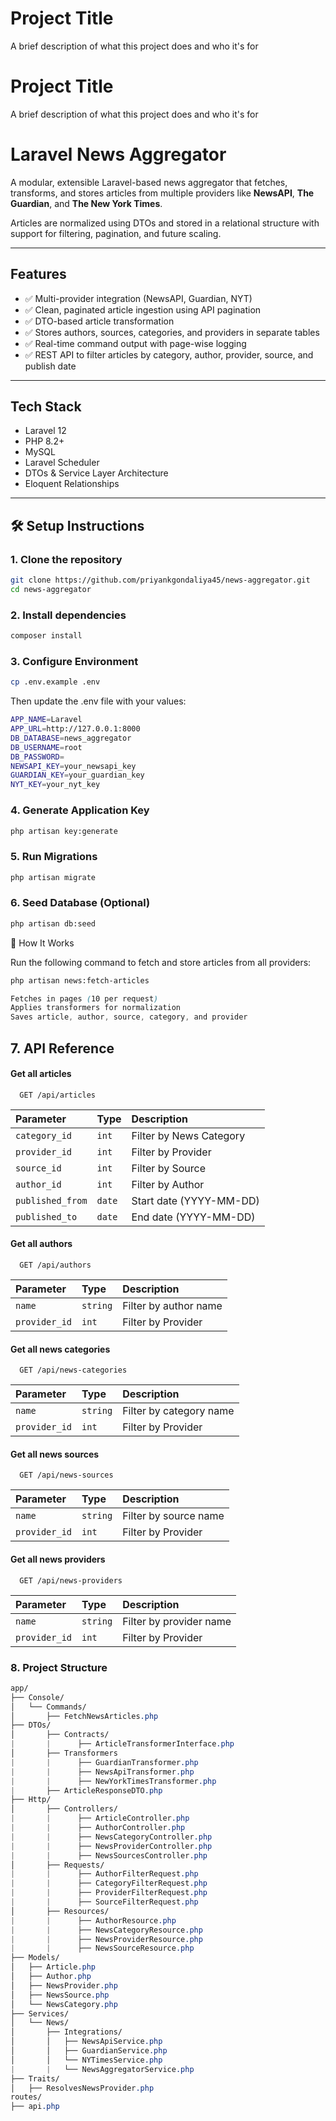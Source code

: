 
# Project Title

A brief description of what this project does and who it's for


# Project Title

A brief description of what this project does and who it's for

# Laravel News Aggregator

A modular, extensible Laravel-based news aggregator that fetches, transforms, and stores articles from multiple providers like **NewsAPI**, **The Guardian**, and **The New York Times**.

Articles are normalized using DTOs and stored in a relational structure with support for filtering, pagination, and future scaling.

---

## Features

- ✅ Multi-provider integration (NewsAPI, Guardian, NYT)
- ✅ Clean, paginated article ingestion using API pagination
- ✅ DTO-based article transformation
- ✅ Stores authors, sources, categories, and providers in separate tables
- ✅ Real-time command output with page-wise logging
- ✅ REST API to filter articles by category, author, provider, source, and publish date

---

## Tech Stack

- Laravel 12
- PHP 8.2+
- MySQL
- Laravel Scheduler
- DTOs & Service Layer Architecture
- Eloquent Relationships

---

## 🛠️ Setup Instructions

### 1. Clone the repository

```bash
git clone https://github.com/priyankgondaliya45/news-aggregator.git
cd news-aggregator
```
### 2. Install dependencies

```bash
composer install
```

### 3. Configure Environment

```bash
cp .env.example .env
```
Then update the .env file with your values:
```bash
APP_NAME=Laravel
APP_URL=http://127.0.0.1:8000
DB_DATABASE=news_aggregator
DB_USERNAME=root
DB_PASSWORD=
NEWSAPI_KEY=your_newsapi_key
GUARDIAN_KEY=your_guardian_key
NYT_KEY=your_nyt_key
```
### 4. Generate Application Key
```bash
php artisan key:generate
```
### 5. Run Migrations
```bash
php artisan migrate
```
### 6. Seed Database (Optional)
```bash
php artisan db:seed
```
🧠 How It Works

Run the following command to fetch and store articles from all providers:
```bash
php artisan news:fetch-articles
```
```css
Fetches in pages (10 per request)
Applies transformers for normalization
Saves article, author, source, category, and provider
```
## 7. API Reference

#### Get all articles

```http
  GET /api/articles
```

| Parameter     | Type     | Description                |
| :--------     | :------- | :------------------------- |
| `category_id` | `int` | Filter by News Category |
| `provider_id` | `int` | Filter by Provider |
| `source_id` | `int` | Filter by Source |
| `author_id` | `int` | Filter by Author |
| `published_from` | `date` | Start date (YYYY-MM-DD) |
| `published_to` | `date` | End date (YYYY-MM-DD) |

#### Get all authors
```http
  GET /api/authors
```

| Parameter     | Type     | Description                |
| :--------     | :------- | :------------------------- |
| `name` | `string` | Filter by author name |
| `provider_id` | `int` | Filter by Provider |

#### Get all news categories
```http
  GET /api/news-categories
```

| Parameter     | Type     | Description                |
| :--------     | :------- | :------------------------- |
| `name` | `string` | Filter by category name |
| `provider_id` | `int` | Filter by Provider |

#### Get all news sources
```http
  GET /api/news-sources
```

| Parameter     | Type     | Description                |
| :--------     | :------- | :------------------------- |
| `name` | `string` | Filter by source name |
| `provider_id` | `int` | Filter by Provider |

#### Get all news providers
```http
  GET /api/news-providers
```

| Parameter     | Type     | Description                |
| :--------     | :------- | :------------------------- |
| `name` | `string` | Filter by provider name |
| `provider_id` | `int` | Filter by Provider |

### 8. Project Structure
```css
app/
├── Console/
│   └── Commands/
│       ├── FetchNewsArticles.php
├── DTOs/
│       ├── Contracts/
|       |      ├── ArticleTransformerInterface.php
│       ├── Transformers
|       |      ├── GuardianTransformer.php
|       |      ├── NewsApiTransformer.php
|       |      ├── NewYorkTimesTransformer.php
|       ├── ArticleResponseDTO.php
├── Http/
│       ├── Controllers/
|       |      ├── ArticleController.php
|       |      ├── AuthorController.php
|       |      ├── NewsCategoryController.php
|       |      ├── NewsProviderController.php
|       |      ├── NewsSourcesController.php
│       ├── Requests/
|       |      ├── AuthorFilterRequest.php
|       |      ├── CategoryFilterRequest.php
|       |      ├── ProviderFilterRequest.php
|       |      ├── SourceFilterRequest.php
│       ├── Resources/
|       |      ├── AuthorResource.php
|       |      ├── NewsCategoryResource.php
|       |      ├── NewsProviderResource.php
|       |      ├── NewsSourceResource.php
├── Models/
│   ├── Article.php
│   ├── Author.php
│   ├── NewsProvider.php
│   ├── NewsSource.php
│   └── NewsCategory.php
├── Services/
│   └── News/
│       ├── Integrations/
│       │   ├── NewsApiService.php
│       │   ├── GuardianService.php
│       │   └── NYTimesService.php
|       |   └── NewsAggregatorService.php
├── Traits/
│   ├── ResolvesNewsProvider.php
routes/
├── api.php
```

